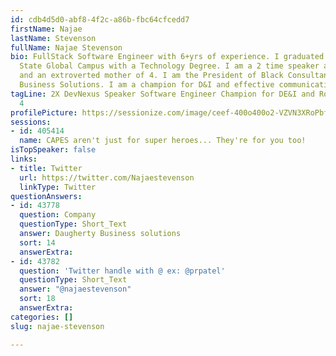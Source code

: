 ```yaml
---
id: cdb4d5d0-abf8-4f2c-a86b-fbc64cfcedd7
firstName: Najae
lastName: Stevenson
fullName: Najae Stevenson
bio: FullStack Software Engineer with 6+yrs of experience. I graduated from Colorado
  State Global Campus with a Technology Degree. I am a 2 time speaker at DevNexus
  and an extroverted mother of 4. I am the President of Black Consultants at Daugherty
  Business Solutions. I am a champion for D&I and effective communication.
tagLine: 2X DevNexus Speaker Software Engineer Champion for DE&I and Rockin' Mom of
  4
profilePicture: https://sessionize.com/image/ceef-400o400o2-VZVN3XRoPbfsB1MYfmQPk5.jpg
sessions:
- id: 405414
  name: CAPES aren't just for super heroes... They're for you too!
isTopSpeaker: false
links:
- title: Twitter
  url: https://twitter.com/Najaestevenson
  linkType: Twitter
questionAnswers:
- id: 43778
  question: Company
  questionType: Short_Text
  answer: Daugherty Business solutions
  sort: 14
  answerExtra: 
- id: 43782
  question: 'Twitter handle with @ ex: @prpatel'
  questionType: Short_Text
  answer: "@najaestevenson"
  sort: 18
  answerExtra: 
categories: []
slug: najae-stevenson

---
```

